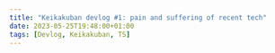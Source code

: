 ```yaml
---
title: "Keikakuban devlog #1: pain and suffering of recent tech"
date: 2023-05-25T19:48:00+01:00
tags: [Devlog, Keikakuban, TS]
---
```

